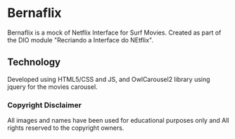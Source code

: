 # Bernaflix

Bernaflix is a mock of Netflix Interface for Surf Movies. Created as part of the DIO module "Recriando a Interface do NEtflix". 

## Technology

Developed using HTML5/CSS and JS, and  OwlCarousel2 library using jquery for the movies carousel.

### Copyright Disclaimer

All images and names have been used for educational purposes only and All rights reserved to the copyright owners.

